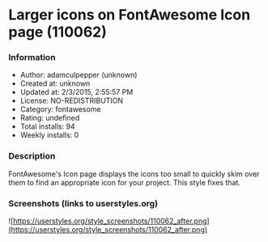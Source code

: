 # Larger icons on FontAwesome Icon page (110062)

### Information
- Author: adamculpepper (unknown)
- Created at: unknown
- Updated at: 2/3/2015, 2:55:57 PM
- License: NO-REDISTRIBUTION
- Category: fontawesome
- Rating: undefined
- Total installs: 94
- Weekly installs: 0


### Description
FontAwesome's Icon page displays the icons too small to quickly skim over them to find an appropriate icon for your project. This style fixes that.


### Screenshots (links to userstyles.org)
![https://userstyles.org/style_screenshots/110062_after.png](https://userstyles.org/style_screenshots/110062_after.png)


